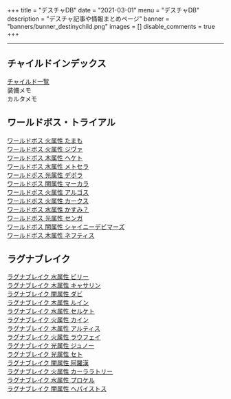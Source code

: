 +++
title = "デスチャDB"
date = "2021-03-01"
menu = "デスチャDB"
description = "デスチャ記事や情報まとめページ"
banner = "banners/bunner_destinychild.png"
images = []
disable_comments = true
+++

---

## チャイルドインデックス  
[チャイルド一覧](https://www.notion.so/ed1d9f6b35ff4cb5a8d99958154ea910?v=86b0f17388a74116b8591a7a0f649ff5)  
装備メモ  
カルタメモ  

## ワールドボス・トライアル
[ワールドボス 火属性 たまも](/2019/09/02/destiny-child-wb08/)  
[ワールドボス 火属性 ジヴァ](/2020/01/31/destiny-child-wb10/)  
[ワールドボス 木属性 ヘケト](/2020/01/31/destiny-child-wb10/)  
[ワールドボス 水属性 メトセラ](/2020/02/28/destiny-child-wb11/)  
[ワールドボス 光属性 デボラ](/2020/04/27/destiny-child-wb12/)  
[ワールドボス 闇属性 マーカラ](/2020/05/29/destiny-child-wb13/)  
[ワールドボス 火属性 アルゴス](/2020/07/27/destiny-child-wb14/)  
[ワールドボス 火属性 カークス](/2020/09/04/destiny-child-wb15/)  
[ワールドボス 水属性 かすみ？](/2020/10/01/destiny-child-wb_doaxw/)  
[ワールドボス 光属性 センガ](/2020/11/09/destiny-child-wb16/)  
[ワールドボス 闇属性 シャイニーデビマーズ](/2021/01/04/destiny-child-wb17/)  
[ワールドボス 木属性 ネフティス](/2021/02/11/destiny-child-wb18/)  


## ラグナブレイク
[ラグナブレイク 水属性 ビリー](/2019/08/05/destiny-child-lb9/)  
[ラグナブレイク 木属性 キャサリン](/2019/10/02/destiny-child-lb10/)  
[ラグナブレイク 闇属性 ダビ](/2019/11/02/destiny-child-lb11/)  
[ラグナブレイク 木属性 ルイン](/2020/01/03/destiny-child-lb12/)  
[ラグナブレイク 水属性 セルケト](/2020/02/15/destiny-child-lb12/)  
[ラグナブレイク 火属性 カイン](/2020/03/28/destiny-child-lb13/)  
[ラグナブレイク 木属性 アルティス](/2020/06/13/destiny-child-lb14/)  
[ラグナブレイク 火属性 ラウフェイ](/2020/07/12/destiny-child-lb15/)  
[ラグナブレイク 光属性 ジュノー](/2020/08/11/destiny-child-lb16/)  
[ラグナブレイク 光属性 セト](/2020/09/24/destiny-child-lb17/)  
[ラグナブレイク 闇属性 阿羅漢](/2020/10/22/destiny-child-lb18y/)  
[ラグナブレイク 火属性 カーララトリー](/2020/11/24/destiny-child-lb19/)  
[ラグナブレイク 水属性 プロケル](/2020/12/21/destiny-child-lb20/)  
[ラグナブレイク 闇属性 ヘパイストス](/2021/02/01/destiny-child-lb20/)  
